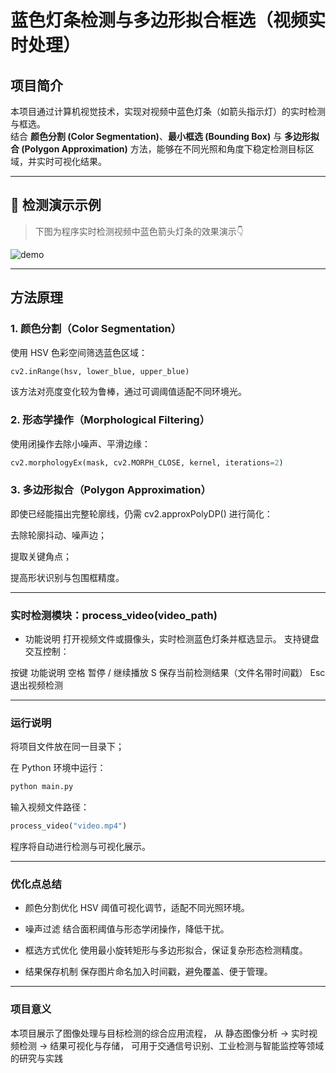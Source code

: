 # 蓝色灯条检测与多边形拟合框选（视频实时处理）

## 项目简介

本项目通过计算机视觉技术，实现对视频中蓝色灯条（如箭头指示灯）的实时检测与框选。  
结合 **颜色分割 (Color Segmentation)**、**最小框选 (Bounding Box)** 与 **多边形拟合 (Polygon Approximation)** 方法，能够在不同光照和角度下稳定检测目标区域，并实时可视化结果。

---

## 🎥 检测演示示例

> 下图为程序实时检测视频中蓝色箭头灯条的效果演示👇  

![demo](/T3_20251013_160349.gif)

---

## 方法原理

### 1️. 颜色分割（Color Segmentation）
使用 HSV 色彩空间筛选蓝色区域：
```python
cv2.inRange(hsv, lower_blue, upper_blue)
```
该方法对亮度变化较为鲁棒，通过可调阈值适配不同环境光。

### 2️. 形态学操作（Morphological Filtering）
使用闭操作去除小噪声、平滑边缘：

```python
cv2.morphologyEx(mask, cv2.MORPH_CLOSE, kernel, iterations=2)
```
### 3️. 多边形拟合（Polygon Approximation）
即使已经能描出完整轮廓线，仍需 cv2.approxPolyDP() 进行简化：

去除轮廓抖动、噪声边；

提取关键角点；

提高形状识别与包围框精度。

---

###  实时检测模块：process_video(video_path)
* 功能说明
打开视频文件或摄像头，实时检测蓝色灯条并框选显示。
支持键盘交互控制：

按键	功能说明
空格	暂停 / 继续播放
S	保存当前检测结果（文件名带时间戳）
Esc	退出视频检测

---

### 运行说明
将项目文件放在同一目录下；

在 Python 环境中运行：
```python
python main.py
```
输入视频文件路径：
```python
process_video("video.mp4")
```
程序将自动进行检测与可视化展示。

---

### 优化点总结
* 颜色分割优化
HSV 阈值可视化调节，适配不同光照环境。

* 噪声过滤
结合面积阈值与形态学闭操作，降低干扰。

* 框选方式优化
使用最小旋转矩形与多边形拟合，保证复杂形态检测精度。

* 结果保存机制
保存图片命名加入时间戳，避免覆盖、便于管理。

---

### 项目意义
本项目展示了图像处理与目标检测的综合应用流程，
从 静态图像分析 → 实时视频检测 → 结果可视化与存储，
可用于交通信号识别、工业检测与智能监控等领域的研究与实践
